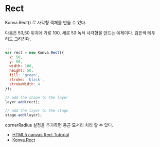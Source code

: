 # Rect
Konva.Rect() 로 사각형 객체를 만들 수 있다.

다음은 50,50 위치에 가로 100, 세로 50 녹색 사각형을 만드는 예제이다. 검은색 테두리도 그려진다.

```javascript
...
var rect = new Konva.Rect({
  x: 50,
  y: 50,
  width: 100,
  height: 50,
  fill: 'green',
  stroke: 'black',
  strokeWidth: 4
});

// add the shape to the layer
layer.add(rect);

// add the layer to the stage
stage.add(layer);
```

cornerRadius 설정을 추가하면 둥근 모서리 처리 할 수 있다.

* [HTML5 canvas Rect Tutorial](https://konvajs.org/docs/shapes/Rect.html)
* [Konva.Rect](https://konvajs.org/api/Konva.Rect.html)